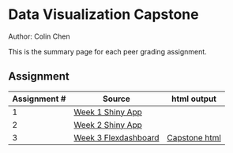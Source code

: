 # Data Visualization Capstone

Author: Colin Chen </br>

This is the summary page for each peer grading assignment.</br>

## Assignment
Assignment # | Source | html output
--- | --- | ---
1 | [Week 1 Shiny App](https://github.com/hsc251/R-Learn/blob/master/JHU_DataVisual/04_Publishing_Visualizations_in_R_with_Shiny_and_flexdashboard/JHU_datavis04_week1.R) | 
2 | [Week 2 Shiny App](https://github.com/hsc251/R-Learn/blob/master/JHU_DataVisual/04_Publishing_Visualizations_in_R_with_Shiny_and_flexdashboard/JHU_datavis04_week2.R) | 
3 | [Week 3 Flexdashboard](https://github.com/hsc251/R-Learn/blob/master/JHU_DataVisual/04_Publishing_Visualizations_in_R_with_Shiny_and_flexdashboard/JHU_datavis04_week3.Rmd) | [Capstone html](https://hsc251.shinyapps.io/FinalDataVisCap/?_ga=2.50695969.94257959.1645329484-1267349546.1636955870)
</br>
